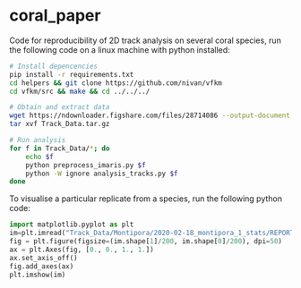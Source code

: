 # coral_paper

Code for reproducibility of 2D track analysis on several coral species, run the following code on a linux machine with python installed:

```bash
# Install depencencies
pip install -r requirements.txt
cd helpers && git clone https://github.com/nivan/vfkm
cd vfkm/src && make && cd ../../../

# Obtain and extract data
wget https://ndownloader.figshare.com/files/28714086 --output-document Track_Data.tar.gz
tar xvf Track_Data.tar.gz

# Run analysis
for f in Track_Data/*; do
    echo $f
	python preprocess_imaris.py $f
	python -W ignore analysis_tracks.py $f
done
```

To visualise a particular replicate from a species, run the following python code:

```python
import matplotlib.pyplot as plt
im=plt.imread("Track_Data/Montipora/2020-02-18_montipora_1_stats/REPORT.png")
fig = plt.figure(figsize=(im.shape[1]/200, im.shape[0]/200), dpi=50)
ax = plt.Axes(fig, [0., 0., 1., 1.])
ax.set_axis_off()
fig.add_axes(ax)
plt.imshow(im)
```
